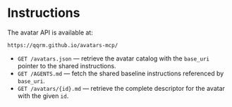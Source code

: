 # Instructions

The avatar API is available at:

```text
https://qqrm.github.io/avatars-mcp/
```

- `GET /avatars.json` — retrieve the avatar catalog with the `base_uri` pointer to the shared instructions.
- `GET /AGENTS.md` — fetch the shared baseline instructions referenced by `base_uri`.
- `GET /avatars/{id}.md` — retrieve the complete descriptor for the avatar with the given `id`.
